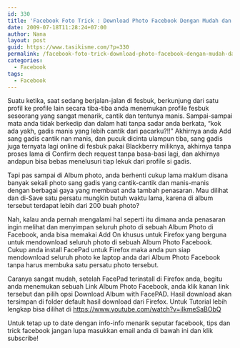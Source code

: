```yaml
---
id: 330
title: 'Facebook Foto Trick : Download Photo Facebook Dengan Mudah dan Cepat'
date: 2009-07-18T11:28:24+07:00
author: Nana
layout: post
guid: https://www.tasikisme.com/?p=330
permalink: /facebook-foto-trick-download-photo-facebook-dengan-mudah-dan-cepat/
categories:
  - Facebook
tags:
  - Facebook
---
```

Suatu ketika, saat sedang berjalan-jalan di fesbuk, berkunjung dari satu profil ke profile lain secara tiba-tiba anda menemukan profile fesbuk seseorang yang sangat menarik, cantik dan tentunya manis. Sampai-sampai mata anda tidak berkedip dan dalam hati tanpa sadar anda berkata, “kok ada yakh, gadis manis yang lebih cantik dari pacarku?!!” Akhirnya anda Add sang gadis cantik nan manis, dan pucuk dicinta ulampun tiba, sang gadis juga ternyata lagi online di fesbuk pakai Blackberry miliknya, akhirnya tanpa proses lama di Confirm dech request tanpa basa-basi lagi, dan akhirnya andapun bisa bebas menelusuri tiap lekuk dari profile si gadis.

Tapi pas sampai di Album photo, anda berhenti cukup lama maklum disana banyak sekali photo sang gadis yang cantik-cantik dan manis-manis dengan berbagai gaya yang membuat anda tambah penasaran. Mau dilihat dan di-Save satu persatu mungkin butuh waktu lama, karena di album tersebut terdapat lebih dari 200 buah photo?

Nah, kalau anda pernah mengalami hal seperti itu dimana anda penasaran ingin melihat dan menyimpan seluruh photo di sebuah Album Photo di Facebook, anda bisa memakai Add On khusus untuk Firefox yang berguna untuk mendownload seluruh photo di sebuah Album Photo Facebook. Cukup anda install FacePad untuk Firefox maka anda pun siap mendownload seluruh photo ke laptop anda dari Album Photo Facebook tanpa harus membuka satu persatu photo tersebut.

Caranya sangat mudah, setelah FacePad terinstall di Firefox anda, begitu anda menemukan sebuah Link Album Photo Facebook, anda klik kanan link tersebut dan pilih opsi Download Album with FacePAD. Hasil download akan tersimpan di folder default hasil download dari Firefox. Untuk Tutorial lebih lengkap bisa dilihat di https://www.youtube.com/watch?v=iIkmeSaBObQ

Untuk tetap up to date dengan info-info menarik seputar facebook, tips dan trick facebook jangan lupa masukkan email anda di bawah ini dan klik subscribe!